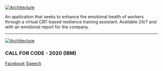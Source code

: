 [![Architecture](https://cdn.discordapp.com/attachments/737521058743320678/738962880426147951/vida19.png)](https://cdn.discordapp.com/attachments/737521058743320678/738962880426147951/vida19.png)

An application that seeks to enhance the emotional health of workers through a virtual CBT-based resilience training assistant. 
Available 24/7 and with an emotional report for the company.

<hr></hr>

[![Architecture](https://cdn.discordapp.com/attachments/736646311566377093/738949015340712046/unknown.png)](https://cdn.discordapp.com/attachments/736646311566377093/738949015340712046/unknown.png)

### CALL FOR CODE - 2020 (IBM)

[Facebook](https://www.facebook.com/vida19oficial/)
[Speech](https://www.facebook.com/vida19oficial/)

